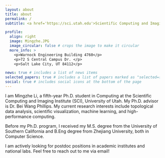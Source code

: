 ```yaml
---
layout: about
title: about
permalink: /
subtitle: <a href='https://sci.utah.edu'>Scientific Computing and Imaging Institute, University of Utah</a>.

profile:
  align: right
  image: Mingzhe.JPG
  image_circular: false # crops the image to make it circular
  more_info: >
    <p>Warnock Engineering Building 4760</p>
    <p>72 S Central Campus Dr. </p>
    <p>Salt Lake City, UT 84112</p>

news: true # includes a list of news items
selected_papers: true # includes a list of papers marked as "selected={true}"
social: true # includes social icons at the bottom of the page
---
```


I am Mingzhe Li, a fifth-year Ph.D. student in Computing at the Scientific Computing and Imaging Institute (SCI), University of Utah. My Ph.D. advisor is Dr. Bei Wang Phillips. My current research interests include topological data analysis, scientific visualization, machine learning, and high-performance computing. 

Before my Ph.D. program, I received my M.S. degree from the University of Southern California and B.Eng degree from Zhejiang University, both in Computer Science.

I am actively looking for postdoc positions in academic institutes and national labs. Feel free to reach out to me via email!